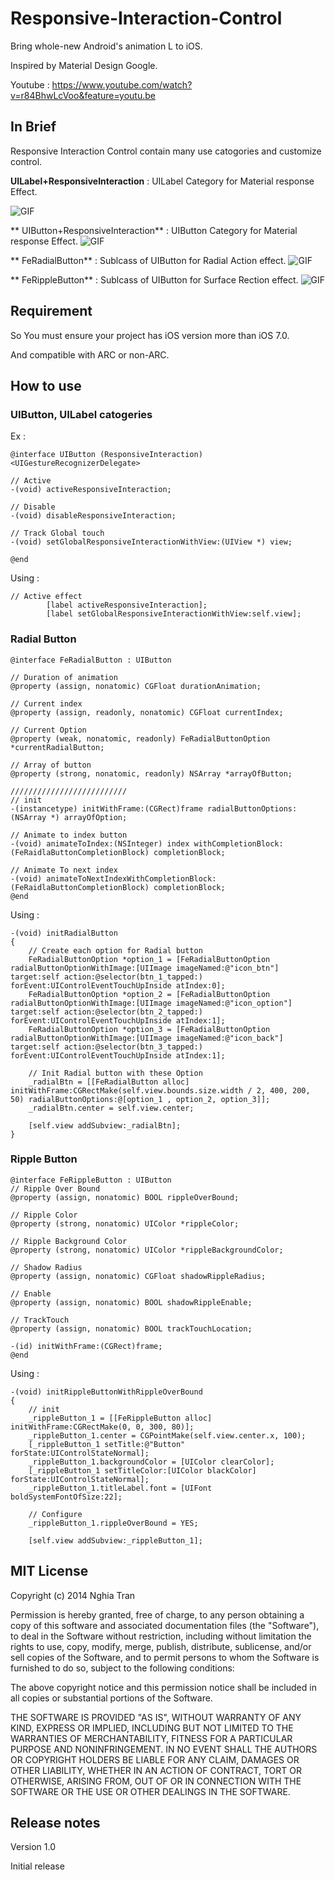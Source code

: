 Responsive-Interaction-Control
==============================

Bring whole-new Android's animation L to iOS.

Inspired by Material Design Google.

Youtube : https://www.youtube.com/watch?v=r84BhwLcVoo&feature=youtu.be

## In Brief
Responsive Interaction Control contain many use catogories and customize control.

**UILabel+ResponsiveInteraction** : UILabel Category for Material response Effect.

![GIF](http://nghiatran.me/wp-content/uploads/2014/07/UILabel_Responsive_interaction.gif)

** UIButton+ResponsiveInteraction** : UIButton Category for Material response Effect.
![GIF](http://nghiatran.me/wp-content/uploads/2014/07/UIButton_Responsive_interaction.gif)

** FeRadialButton** : Sublcass of UIButton for Radial Action effect.
![GIF](http://nghiatran.me/wp-content/uploads/2014/07/FeRadialButton.gif)

** FeRippleButton** : Sublcass of UIButton for Surface Rection effect.
![GIF](http://nghiatran.me/wp-content/uploads/2014/07/FeRippleButton.gif)

## Requirement

So You must ensure your project has iOS version more than iOS 7.0.

And compatible with ARC or non-ARC.

## How to use

### UIButton, UILabel catogeries
Ex :
```objc
@interface UIButton (ResponsiveInteraction) <UIGestureRecognizerDelegate>

// Active
-(void) activeResponsiveInteraction;

// Disable
-(void) disableResponsiveInteraction;

// Track Global touch
-(void) setGlobalResponsiveInteractionWithView:(UIView *) view;

@end
```
Using :
```objc
// Active effect
        [label activeResponsiveInteraction];
        [label setGlobalResponsiveInteractionWithView:self.view];
```

### Radial Button

```objc
@interface FeRadialButton : UIButton

// Duration of animation
@property (assign, nonatomic) CGFloat durationAnimation;

// Current index
@property (assign, readonly, nonatomic) CGFloat currentIndex;

// Current Option
@property (weak, nonatomic, readonly) FeRadialButtonOption *currentRadialButton;

// Array of button
@property (strong, nonatomic, readonly) NSArray *arrayOfButton;

//////////////////////////
// init
-(instancetype) initWithFrame:(CGRect)frame radialButtonOptions:(NSArray *) arrayOfOption;

// Animate to index button
-(void) animateToIndex:(NSInteger) index withCompletionBlock:(FeRaidlaButtonCompletionBlock) completionBlock;

// Animate To next index
-(void) animateToNextIndexWithCompletionBlock:(FeRaidlaButtonCompletionBlock) completionBlock;
@end

```
Using :
```objc
-(void) initRadialButton
{
    // Create each option for Radial button
    FeRadialButtonOption *option_1 = [FeRadialButtonOption radialButtonOptionWithImage:[UIImage imageNamed:@"icon_btn"] target:self action:@selector(btn_1_tapped:) forEvent:UIControlEventTouchUpInside atIndex:0];
    FeRadialButtonOption *option_2 = [FeRadialButtonOption radialButtonOptionWithImage:[UIImage imageNamed:@"icon_option"] target:self action:@selector(btn_2_tapped:) forEvent:UIControlEventTouchUpInside atIndex:1];
    FeRadialButtonOption *option_3 = [FeRadialButtonOption radialButtonOptionWithImage:[UIImage imageNamed:@"icon_back"] target:self action:@selector(btn_3_tapped:) forEvent:UIControlEventTouchUpInside atIndex:1];
    
    // Init Radial button with these Option
    _radialBtn = [[FeRadialButton alloc] initWithFrame:CGRectMake(self.view.bounds.size.width / 2, 400, 200, 50) radialButtonOptions:@[option_1 , option_2, option_3]];
    _radialBtn.center = self.view.center;
    
    [self.view addSubview:_radialBtn];
}
```

### Ripple Button

```objc
@interface FeRippleButton : UIButton
// Ripple Over Bound
@property (assign, nonatomic) BOOL rippleOverBound;

// Ripple Color
@property (strong, nonatomic) UIColor *rippleColor;

// Ripple Background Color
@property (strong, nonatomic) UIColor *rippleBackgroundColor;

// Shadow Radius
@property (assign, nonatomic) CGFloat shadowRippleRadius;

// Enable
@property (assign, nonatomic) BOOL shadowRippleEnable;

// TrackTouch
@property (assign, nonatomic) BOOL trackTouchLocation;

-(id) initWithFrame:(CGRect)frame;
@end
```
Using :
```objc
-(void) initRippleButtonWithRippleOverBound
{
    // init
    _rippleButton_1 = [[FeRippleButton alloc] initWithFrame:CGRectMake(0, 0, 300, 80)];
    _rippleButton_1.center = CGPointMake(self.view.center.x, 100);
    [_rippleButton_1 setTitle:@"Button" forState:UIControlStateNormal];
    _rippleButton_1.backgroundColor = [UIColor clearColor];
    [_rippleButton_1 setTitleColor:[UIColor blackColor] forState:UIControlStateNormal];
    _rippleButton_1.titleLabel.font = [UIFont boldSystemFontOfSize:22];
    
    // Configure
    _rippleButton_1.rippleOverBound = YES;
    
    [self.view addSubview:_rippleButton_1];
```

## MIT License
Copyright (c) 2014 Nghia Tran

Permission is hereby granted, free of charge, to any person obtaining a copy of this software and associated documentation files (the "Software"), to deal in the Software without restriction, including without limitation the rights to use, copy, modify, merge, publish, distribute, sublicense, and/or sell copies of the Software, and to permit persons to whom the Software is furnished to do so, subject to the following conditions:

The above copyright notice and this permission notice shall be included in all copies or substantial portions of the Software.

THE SOFTWARE IS PROVIDED "AS IS", WITHOUT WARRANTY OF ANY KIND, EXPRESS OR IMPLIED, INCLUDING BUT NOT LIMITED TO THE WARRANTIES OF MERCHANTABILITY, FITNESS FOR A PARTICULAR PURPOSE AND NONINFRINGEMENT. IN NO EVENT SHALL THE AUTHORS OR COPYRIGHT HOLDERS BE LIABLE FOR ANY CLAIM, DAMAGES OR OTHER LIABILITY, WHETHER IN AN ACTION OF CONTRACT, TORT OR OTHERWISE, ARISING FROM, OUT OF OR IN CONNECTION WITH THE SOFTWARE OR THE USE OR OTHER DEALINGS IN THE SOFTWARE.

## Release notes

Version 1.0

Initial release
